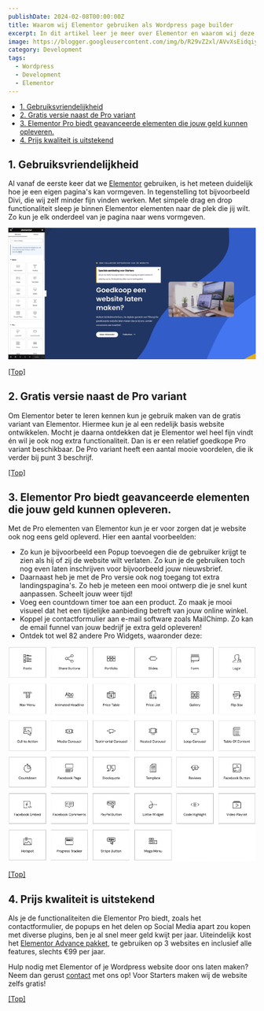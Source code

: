 ```yaml
---
publishDate: 2024-02-08T00:00:00Z
title: Waarom wij Elementor gebruiken als Wordpress page builder
excerpt: In dit artikel leer je meer over Elementor en waarom wij deze gebruiken als Drag & Drop Wordpress page builder.
image: https://blogger.googleusercontent.com/img/b/R29vZ2xl/AVvXsEidqiyMeUFfDEqJ5URZKog87Gx4nk8JZ-28Z6UxgjO7Begmg7G0WtFuTn_gajJ9U44LX25kkHt0QX_Vdc7onlwfRhW0MVQVWGp6ncDB45_2ZOUTwLVLKV6NmFzPyWfaSFPCWo4sPlAcj3-XNlg-GOZz6twwXl8gytgUhHOaquvsppVENovmI1FBBCg3/s728-rw-ft-e30/wordpress.png
category: Development
tags:
  - Wordpress
  - Development
  - Elementor
---
```

- [1. Gebruiksvriendelijkheid](#1-gebruiksvriendelijkheid)
- [2. Gratis versie naast de Pro variant](#2-gratis-versie-naast-de-pro-variant)
- [3. Elementor Pro biedt geavanceerde elementen die jouw geld kunnen opleveren.](#3-elementor-pro-biedt-geavanceerde-elementen-die-jouw-geld-kunnen-opleveren)
- [4. Prijs kwaliteit is uitstekend](#4-prijs-kwaliteit-is-uitstekend)

## 1. Gebruiksvriendelijkheid
Al vanaf de eerste keer dat we <a href="https://be.elementor.com/visit/?bta=221236&nci=5383" target="_blank" rel="noopener">Elementor</a> gebruiken, is het meteen duidelijk hoe je een eigen pagina's kan vormgeven. In tegenstelling tot bijvoorbeeld Divi, die wij zelf minder fijn vinden werken. Met simpele drag en drop functionaliteit sleep je binnen Elementor elementen naar de plek die jij wilt. Zo kun je elk onderdeel van je pagina naar wens vormgeven. 

![Voorbeeld van de Elementor interface in Wordpress](src/assets/images/elementor-wordpress-ui-voorbeeld.jpg)

[[Top]](#top)

## 2. Gratis versie naast de Pro variant
Om Elementor beter te leren kennen kun je gebruik maken van de gratis variant van Elementor. Hiermee kun je al een redelijk basis website ontwikkelen. Mocht je daarna ontdekken dat je Elementor wel heel fijn vindt én wil je ook nog extra functionaliteit. Dan is er een relatief goedkope Pro variant beschikbaar. De Pro variant heeft een aantal mooie voordelen, die ik verder bij punt 3 beschrijf.

[[Top]](#top)

## 3. Elementor Pro biedt geavanceerde elementen die jouw geld kunnen opleveren.
Met de Pro elementen van Elementor kun je er voor zorgen dat je website ook nog eens geld opleverd. Hier een aantal voorbeelden:
- Zo kun je bijvoorbeeld een Popup toevoegen die de gebruiker krijgt te zien als hij of zij de website wilt verlaten. Zo kun je de gebruiken toch nog even laten inschrijven voor bijvoorbeeld jouw nieuwsbrief. 
- Daarnaast heb je met de Pro versie ook nog toegang tot extra landingspagina's. Zo heb je meteen een mooi ontwerp die je snel kunt aanpassen. Scheelt jouw weer tijd!
- Voeg een countdown timer toe aan een product. Zo maak je mooi visueel dat het een tijdelijke aanbieding betreft van jouw online winkel.
- Koppel je contactformulier aan e-mail software zoals MailChimp. Zo kan de email funnel van jouw bedrijf je extra geld opleveren!
- Ontdek tot wel 82 andere Pro Widgets, waaronder deze:

![Voorbeeld Pro Widgets van Elementor](src/assets/images/voorbeeld-pro-widgets-elementor.jpg)

[[Top]](#top)

## 4. Prijs kwaliteit is uitstekend
Als je de functionaliteiten die Elementor Pro biedt, zoals het contactformulier, de popups en het delen op Social Media apart zou kopen met diverse plugins, ben je al snel meer geld kwijt per jaar. Uiteindelijk kost het <a href="https://be.elementor.com/visit/?bta=221236&nci=5383" target="_blank" rel="noopener">Elementor Advance pakket</a>, te gebruiken op 3 websites en inclusief alle features, slechts €99 per jaar.

Hulp nodig met Elementor of je Wordpress website door ons laten maken? Neem dan gerust <a href="/contact/">contact</a> met ons op! Voor Starters maken wij de website zelfs gratis!

[[Top]](#top)
  